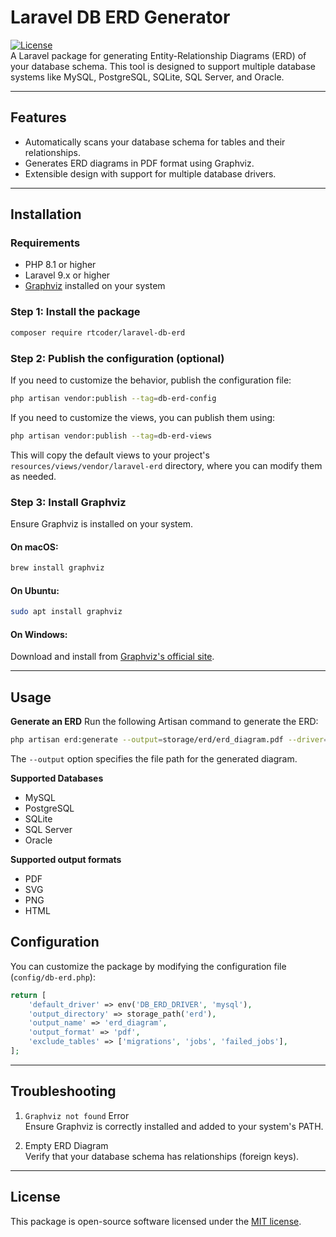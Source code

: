 # Laravel DB ERD Generator

[![License](https://img.shields.io/badge/license-MIT-blue.svg)](LICENSE)  
A Laravel package for generating Entity-Relationship Diagrams (ERD) of your database schema. This tool is designed to support multiple database systems like MySQL, PostgreSQL, SQLite, SQL Server, and Oracle.

---

## Features

- Automatically scans your database schema for tables and their relationships.
- Generates ERD diagrams in PDF format using Graphviz.
- Extensible design with support for multiple database drivers.

---

## Installation

### Requirements
- PHP 8.1 or higher
- Laravel 9.x or higher
- [Graphviz](https://graphviz.org/) installed on your system

### Step 1: Install the package
```bash
composer require rtcoder/laravel-db-erd
```

### Step 2: Publish the configuration (optional)
If you need to customize the behavior, publish the configuration file:

```bash
php artisan vendor:publish --tag=db-erd-config
```
If you need to customize the views, you can publish them using:

```bash
php artisan vendor:publish --tag=db-erd-views
```
This will copy the default views to your project's `resources/views/vendor/laravel-erd` directory, where you can modify them as needed.

### Step 3: Install Graphviz
Ensure Graphviz is installed on your system.

#### On macOS:
```bash
brew install graphviz
```

#### On Ubuntu:
```bash
sudo apt install graphviz
```

#### On Windows:
Download and install from [Graphviz's official site](https://graphviz.org/).

---

## Usage
**Generate an ERD** Run the following Artisan command to generate the ERD:
```bash
php artisan erd:generate --output=storage/erd/erd_diagram.pdf --driver=mysql
```
The `--output` option specifies the file path for the generated diagram.

**Supported Databases**
* MySQL
* PostgreSQL
* SQLite
* SQL Server
* Oracle

**Supported output formats**
* PDF
* SVG
* PNG
* HTML

## Configuration
You can customize the package by modifying the configuration file (`config/db-erd.php`):
```php
return [
    'default_driver' => env('DB_ERD_DRIVER', 'mysql'),
    'output_directory' => storage_path('erd'),
    'output_name' => 'erd_diagram',
    'output_format' => 'pdf',
    'exclude_tables' => ['migrations', 'jobs', 'failed_jobs'],
];
```

---

## Troubleshooting
1. `Graphviz not found` Error\
Ensure Graphviz is correctly installed and added to your system's PATH.

2. Empty ERD Diagram\
Verify that your database schema has relationships (foreign keys).

---
## License
This package is open-source software licensed under the [MIT license](https://opensource.org/licenses/MIT).
